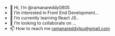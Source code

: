 - 👋 Hi, I’m @ramanareddy0805
- 👀 I’m interested in Front End Development...
- 🌱 I’m currently learning React JS..
- 💞️ I’m looking to collaborate on ...
- 📫 How to reach me ramanareddylpu@gmail.com

<!---
ramanareddy0805/ramanareddy0805 is a ✨ special ✨ repository because its `README.md` (this file) appears on your GitHub profile.
You can click the Preview link to take a look at your changes.
--->
